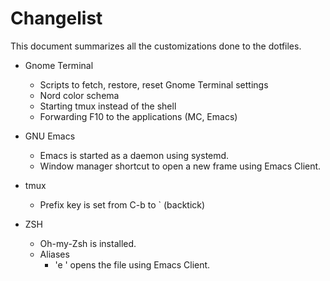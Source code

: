 # Changelist

This document summarizes all the customizations done to the dotfiles.

- Gnome Terminal
  - Scripts to fetch, restore, reset Gnome Terminal settings
  - Nord color schema
  - Starting tmux instead of the shell
  - Forwarding F10 to the applications (MC, Emacs)

- GNU Emacs
  - Emacs is started as a daemon using systemd.
  - Window manager shortcut to open a new frame using Emacs Client.

- tmux
  - Prefix key is set from C-b to ` (backtick)

- ZSH
  - Oh-my-Zsh is installed.
  - Aliases
    - 'e <filename>' opens the file using Emacs Client.
